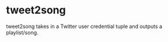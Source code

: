 tweet2song
==========
tweet2song takes in a Twitter user credential tuple and outputs a playlist/song.

